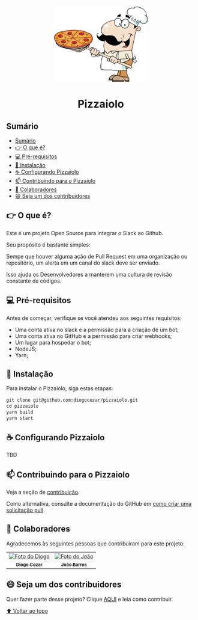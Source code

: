 <p align="center">
  <img src="./assets/images/pizzaiolo.png" alt="Logo Pizzaiolo" width="250" height="200">
</p>
<h1 align="center">
  Pizzaiolo
</h1>

## Sumário

- [Sumário](#sumário)
- [👉 O que é?](#-o-que-é)
- [💻 Pré-requisitos](#-pré-requisitos)
- [🚀 Instalação](#-instalação)
- [☕ Configurando Pizzaiolo](#-configurando-pizzaiolo)
- [📫 Contribuindo para o Pizzaiolo](#-contribuindo-para-o-pizzaiolo)
- [🤝 Colaboradores](#-colaboradores)
- [😄 Seja um dos contribuidores<br>](#-seja-um-dos-contribuidores)

## 👉 O que é?

Este é um projeto Open Source para integrar o Slack ao Github.

Seu propósito é bastante simples:

Sempe que houver alguma ação de Pull Request em uma organização ou repositório, um alerta em um canal do slack deve ser enviado.

Isso ajuda os Desenvolvedores a manterem uma cultura de revisão constante de códigos.

## 💻 Pré-requisitos

Antes de começar, verifique se você atendeu aos seguintes requisitos:

* Uma conta ativa no slack e a permissão para a criação de um bot;
* Uma conta ativa no GitHub e a permissão para criar webhooks;
* Um lugar para hospedar o bot;
* NodeJS;
* Yarn;

## 🚀 Instalação

Para instalar o Pizzaiolo, siga estas etapas:

```
git clone git@github.com:diogocezar/pizzaiolo.git
cd pizzaiolo
yarn build
yarn start
```

## ☕ Configurando Pizzaiolo

TBD

## 📫 Contribuindo para o Pizzaiolo

Veja a seção de [contribuição](CONTRIBUTING.md).


Como alternativa, consulte a documentação do GitHub em [como criar uma solicitação pull](https://help.github.com/en/github/collaborating-with-issues-and-pull-requests/creating-a-pull-request).

## 🤝 Colaboradores

Agradecemos às seguintes pessoas que contribuíram para este projeto:

<table>
  <tr>
    <td align="center">
      <a href="https://github.com/diogocezar">
        <img src="https://github.com/diogocezar.png" width="100px;" alt="Foto do Diogo"/><br>
        <sub>
          <b>Diogo Cezar</b>
        </sub>
      </a>
    </td>
        <td align="center">
      <a href="https://github.com/joao208">
        <img src="https://github.com/joao208.png" width="100px;" alt="Foto do João"/><br>
        <sub>
          <b>João Barros</b>
        </sub>
      </a>
    </td>
  </tr>
</table>


## 😄 Seja um dos contribuidores<br>

Quer fazer parte desse projeto? Clique [AQUI](CONTRIBUTING.md) e leia como contribuir.

[⬆ Voltar ao topo](#pizzaiolo)<br>